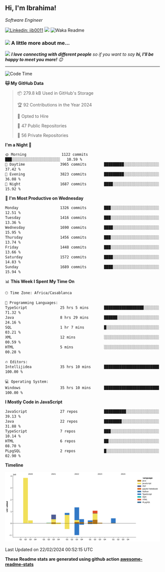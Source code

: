 <h2>Hi, I'm Ibrahima! </h2>
<p><em>Software Engineer 
</em></p>


[![Linkedin: iib0011](https://img.shields.io/badge/-iib0011-blue?style=flat-square&logo=Linkedin&logoColor=white&link=https://www.linkedin.com/in/iib0011/)](https://www.linkedin.com/in/iib0011/)
![](https://visitor-badge.glitch.me/badge?page_id=iib0011)
![Waka Readme](https://github.com/iib0011/iib0011/workflows/Waka%20Readme/badge.svg)


### <img src="https://media.giphy.com/media/VgCDAzcKvsR6OM0uWg/giphy.gif" width="50"> A little more about me...  


<img src="https://media.giphy.com/media/LnQjpWaON8nhr21vNW/giphy.gif" width="60"> <em><b>I love connecting with different people</b> so if you want to say <b>hi, I'll be happy to meet you more!</b> 😊</em>

---
<!--START_SECTION:waka-->
![Code Time](http://img.shields.io/badge/Code%20Time-2%2C987%20hrs%2047%20mins-blue)

**🐱 My GitHub Data** 

> 📦 279.8 kB Used in GitHub's Storage 
 > 
> 🏆 92 Contributions in the Year 2024
 > 
> 💼 Opted to Hire
 > 
> 📜 47 Public Repositories 
 > 
> 🔑 56 Private Repositories 
 > 
**I'm a Night 🦉** 

```text
🌞 Morning                1122 commits        ███░░░░░░░░░░░░░░░░░░░░░░   10.59 % 
🌆 Daytime                3965 commits        █████████░░░░░░░░░░░░░░░░   37.42 % 
🌃 Evening                3823 commits        █████████░░░░░░░░░░░░░░░░   36.08 % 
🌙 Night                  1687 commits        ████░░░░░░░░░░░░░░░░░░░░░   15.92 % 
```
📅 **I'm Most Productive on Wednesday** 

```text
Monday                   1326 commits        ███░░░░░░░░░░░░░░░░░░░░░░   12.51 % 
Tuesday                  1416 commits        ███░░░░░░░░░░░░░░░░░░░░░░   13.36 % 
Wednesday                1690 commits        ████░░░░░░░░░░░░░░░░░░░░░   15.95 % 
Thursday                 1456 commits        ███░░░░░░░░░░░░░░░░░░░░░░   13.74 % 
Friday                   1448 commits        ███░░░░░░░░░░░░░░░░░░░░░░   13.66 % 
Saturday                 1572 commits        ████░░░░░░░░░░░░░░░░░░░░░   14.83 % 
Sunday                   1689 commits        ████░░░░░░░░░░░░░░░░░░░░░   15.94 % 
```


📊 **This Week I Spent My Time On** 

```text
🕑︎ Time Zone: Africa/Casablanca

💬 Programming Languages: 
TypeScript               25 hrs 5 mins       ██████████████████░░░░░░░   71.32 % 
Java                     8 hrs 29 mins       ██████░░░░░░░░░░░░░░░░░░░   24.16 % 
SQL                      1 hr 7 mins         █░░░░░░░░░░░░░░░░░░░░░░░░   03.21 % 
XML                      12 mins             ░░░░░░░░░░░░░░░░░░░░░░░░░   00.59 % 
HTML                     5 mins              ░░░░░░░░░░░░░░░░░░░░░░░░░   00.28 % 

🔥 Editors: 
Intellijidea             35 hrs 10 mins      █████████████████████████   100.00 % 

💻 Operating System: 
Windows                  35 hrs 10 mins      █████████████████████████   100.00 % 
```

**I Mostly Code in JavaScript** 

```text
JavaScript               27 repos            ██████████░░░░░░░░░░░░░░░   39.13 % 
Java                     22 repos            ████████░░░░░░░░░░░░░░░░░   31.88 % 
TypeScript               7 repos             ███░░░░░░░░░░░░░░░░░░░░░░   10.14 % 
HTML                     6 repos             ██░░░░░░░░░░░░░░░░░░░░░░░   08.70 % 
PLpgSQL                  2 repos             █░░░░░░░░░░░░░░░░░░░░░░░░   02.90 % 
```



**Timeline**

![Lines of Code chart](https://raw.githubusercontent.com/iib0011/iib0011/master/assets/bar_graph.png)


 Last Updated on 22/02/2024 00:52:15 UTC
<!--END_SECTION:waka-->

**These Readme stats are generated using github action [awesome-readme-stats](https://github.com/iib0011/waka-readme-stats)**
